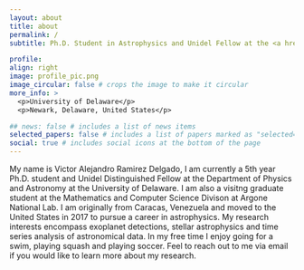 ```yaml
---
layout: about
title: about
permalink: /
subtitle: Ph.D. Student in Astrophysics and Unidel Fellow at the <a href='https://www.udel.edu/academics/colleges/cas/units/departments/physics-astronomy/'>University of Delaware</a>.

profile:
align: right
image: profile_pic.png
image_circular: false # crops the image to make it circular
more_info: >
  <p>University of Delaware</p>
  <p>Newark, Delaware, United States</p>

## news: false # includes a list of news items
selected_papers: false # includes a list of papers marked as "selected={true}"
social: true # includes social icons at the bottom of the page
---
```

My name is Victor Alejandro Ramirez Delgado, I am currently a 5th year Ph.D. student and Unidel Distinguished Fellow at the Department of Physics and Astronomy at the University of Delaware. I am also a visitng graduate student at the Mathematics and Computer Science Divison at Argone National Lab. I am originally from Caracas, Venezuela and moved to the United States in 2017 to pursue a career in astrophysics. My research interests encompass exoplanet detections, stellar astrophysics and time series analysis of astronomical data. In my free time I enjoy going for a swim, playing squash and playing soccer. Feel to reach out to me via email if you would like to learn more about my research.
